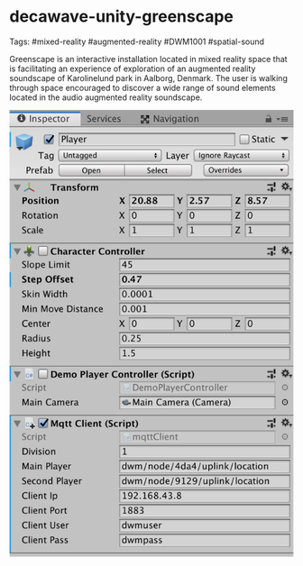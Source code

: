 # decawave-unity-greenscape

Tags: #mixed-reality #augmented-reality #DWM1001 #spatial-sound

Greenscape is an interactive installation located in mixed reality space that is facilitating an experience of exploration of an augmented reality soundscape of Karolinelund park in Aalborg, Denmark. The user is walking through space encouraged to discover a wide range of sound elements located in the audio augmented reality soundscape.

![Alt text](img/mqtt.png?raw=true "Title")
